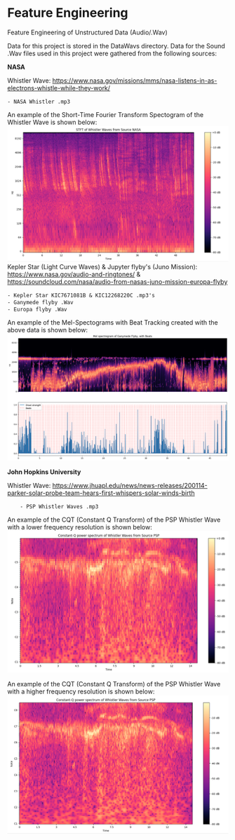 # Feature Engineering
Feature Engineering of Unstructured Data (Audio/.Wav)

Data for this project is stored in the DataWavs directory.
Data for the Sound .Wav files used in this project were gathered from the following sources:

**NASA**

Whistler Wave: https://www.nasa.gov/missions/mms/nasa-listens-in-as-electrons-whistle-while-they-work/

    - NASA Whistler .mp3
An example of the Short-Time Fourier Transform Spectogram of the Whistler Wave is shown below:
![nasa_whistler_spec.png](nasa_whistler_spec.png)
Kepler Star (Light Curve Waves) & Jupyter flyby's (Juno Mission): https://www.nasa.gov/audio-and-ringtones/ & https://soundcloud.com/nasa/audio-from-nasas-juno-mission-europa-flyby

    - Kepler Star KIC7671081B & KIC12268220C .mp3's
    - Ganymede flyby .Wav
    - Europa flyby .Wav
An example of the Mel-Spectograms with Beat Tracking created with the above data is shown below:
![ganymede_melspec.png](ganymede_melspec.png)

**John Hopkins University**

Whistler Wave: https://www.jhuapl.edu/news/news-releases/200114-parker-solar-probe-team-hears-first-whispers-solar-winds-birth

        - PSP Whistler Waves .mp3
An example of the CQT (Constant Q Transform) of the PSP Whistler Wave with a lower frequency resolution is shown below:
![PSP_CQT_lowerRes.png](PSP_CQT_lowerRes.png)

An example of the CQT (Constant Q Transform) of the PSP Whistler Wave with a higher frequency resolution is shown below:
![PSP_CQT_higherRes.png](PSP_CQT_higherRes.png)